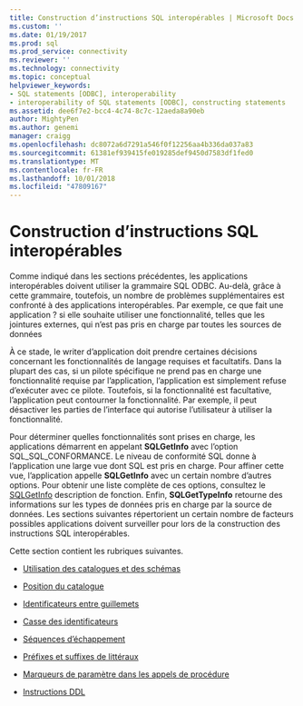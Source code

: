 ```yaml
---
title: Construction d’instructions SQL interopérables | Microsoft Docs
ms.custom: ''
ms.date: 01/19/2017
ms.prod: sql
ms.prod_service: connectivity
ms.reviewer: ''
ms.technology: connectivity
ms.topic: conceptual
helpviewer_keywords:
- SQL statements [ODBC], interoperability
- interoperability of SQL statements [ODBC], constructing statements
ms.assetid: dee6f7e2-bcc4-4c74-8c7c-12aeda8a90eb
author: MightyPen
ms.author: genemi
manager: craigg
ms.openlocfilehash: dc8072a6d7291a546f0f12256aa4b336da037a83
ms.sourcegitcommit: 61381ef939415fe019285def9450d7583df1fed0
ms.translationtype: MT
ms.contentlocale: fr-FR
ms.lasthandoff: 10/01/2018
ms.locfileid: "47809167"
---
```

# <a name="constructing-interoperable-sql-statements"></a>Construction d’instructions SQL interopérables
Comme indiqué dans les sections précédentes, les applications interopérables doivent utiliser la grammaire SQL ODBC. Au-delà, grâce à cette grammaire, toutefois, un nombre de problèmes supplémentaires est confronté à des applications interopérables. Par exemple, ce que fait une application ? si elle souhaite utiliser une fonctionnalité, telles que les jointures externes, qui n’est pas pris en charge par toutes les sources de données  
  
 À ce stade, le writer d’application doit prendre certaines décisions concernant les fonctionnalités de langage requises et facultatifs. Dans la plupart des cas, si un pilote spécifique ne prend pas en charge une fonctionnalité requise par l’application, l’application est simplement refuse d’exécuter avec ce pilote. Toutefois, si la fonctionnalité est facultative, l’application peut contourner la fonctionnalité. Par exemple, il peut désactiver les parties de l’interface qui autorise l’utilisateur à utiliser la fonctionnalité.  
  
 Pour déterminer quelles fonctionnalités sont prises en charge, les applications démarrent en appelant **SQLGetInfo** avec l’option SQL_SQL_CONFORMANCE. Le niveau de conformité SQL donne à l’application une large vue dont SQL est pris en charge. Pour affiner cette vue, l’application appelle **SQLGetInfo** avec un certain nombre d’autres options. Pour obtenir une liste complète de ces options, consultez le [SQLGetInfo](../../../odbc/reference/syntax/sqlgetinfo-function.md) description de fonction. Enfin, **SQLGetTypeInfo** retourne des informations sur les types de données pris en charge par la source de données. Les sections suivantes répertorient un certain nombre de facteurs possibles applications doivent surveiller pour lors de la construction des instructions SQL interopérables.  
  
 Cette section contient les rubriques suivantes.  
  
-   [Utilisation des catalogues et des schémas](../../../odbc/reference/develop-app/catalog-and-schema-usage.md)  
  
-   [Position du catalogue](../../../odbc/reference/develop-app/catalog-position.md)  
  
-   [Identificateurs entre guillemets](../../../odbc/reference/develop-app/quoted-identifiers.md)  
  
-   [Casse des identificateurs](../../../odbc/reference/develop-app/identifier-case.md)  
  
-   [Séquences d’échappement](../../../odbc/reference/develop-app/escape-sequences.md)  
  
-   [Préfixes et suffixes de littéraux](../../../odbc/reference/develop-app/literal-prefixes-and-suffixes.md)  
  
-   [Marqueurs de paramètre dans les appels de procédure](../../../odbc/reference/develop-app/parameter-markers-in-procedure-calls.md)  
  
-   [Instructions DDL](../../../odbc/reference/develop-app/ddl-statements.md)
